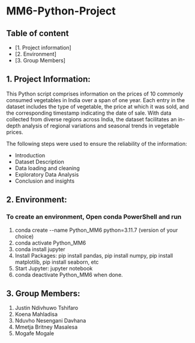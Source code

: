 # MM6-Python-Project
## Table of content
* [1. Project information]
* [2. Environment]
* [3. Group Members]

## 1. Project Information:
This Python script comprises information on the prices of 10 commonly consumed vegetables in India over a span of one year. Each entry in the dataset includes the type of vegetable, the price at which it was sold, and the corresponding timestamp indicating the date of sale. With data collected from diverse regions across India, the dataset facilitates an in-depth analysis of regional variations and seasonal trends in vegetable prices.

The following steps were used to ensure the reliability of the information:
+ Introduction
+ Dataset Description 
+ Data loading and cleaning
+ Exploratory Data Analysis
+ Conclusion and insights

  
## 2. Environment:
### To create an environment, Open  conda PowerShell and run
1. conda create --name Python_MM6 python=3.11.7 (version of your choice)
2. conda activate Python_MM6
3. conda install jupyter
4. Install Packages: pip install pandas, pip install numpy, pip install matplotlib, pip install seaborn, etc     
5. Start Jupyter: jupyter notebook
6. conda deactivate Python_MM6 when done.

## 3. Group Members:
1. Justin Ndivhuwo Tshifaro
2. Koena	Mahladisa
3. Nduvho	Nesengani Davhana
4. Mmetja Britney	Masalesa
5. Mogafe	Mogale
